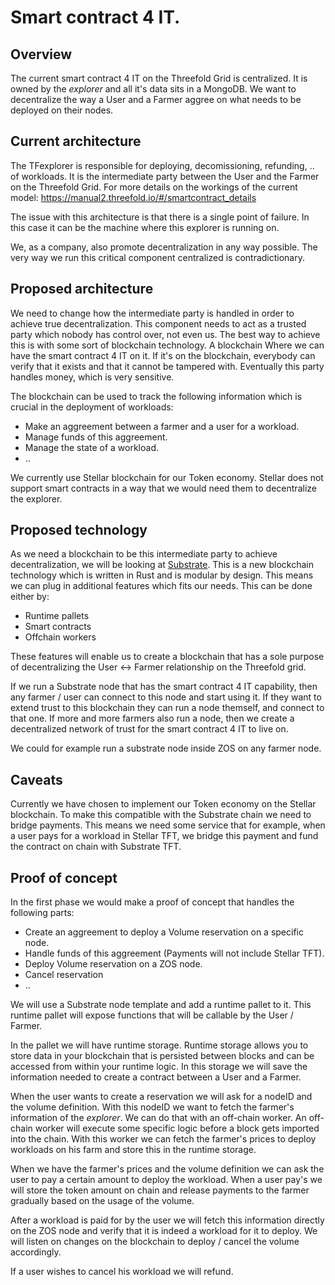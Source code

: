 # Smart contract 4 IT.

## Overview

The current smart contract 4 IT on the Threefold Grid is centralized. It is owned by the *explorer* and all it's data sits in a MongoDB. We want to decentralize the way a User and a Farmer aggree on what needs to be deployed on their nodes.

## Current architecture

The TFexplorer is responsible for deploying, decomissioning, refunding, .. of workloads. It is the intermediate party between the User and the Farmer on the Threefold Grid. For more details on the workings of the current model: https://manual2.threefold.io/#/smartcontract_details

The issue with this architecture is that there is a single point of failure. In this case it can be the machine where this explorer is running on. 

We, as a company, also promote decentralization in any way possible. The very way we run this critical component centralized is contradictionary.

## Proposed architecture

We need to change how the intermediate party is handled in order to achieve true decentralization. This component needs to act as a trusted party which nobody has control over, not even us. The best way to achieve this is with some sort of blockchain technology. A blockchain Where we can have the smart contract 4 IT on it. If it's on the blockchain, everybody can verify that it exists and that it cannot be tampered with. Eventually this party handles money, which is very sensitive.

The blockchain can be used to track the following information which is crucial in the deployment of workloads:

- Make an aggreement between a farmer and a user for a workload.
- Manage funds of this aggreement.
- Manage the state of a workload.
- ..

We currently use Stellar blockchain for our Token economy. Stellar does not support smart contracts in a way that we would need them to decentralize the explorer.

## Proposed technology

As we need a blockchain to be this intermediate party to achieve decentralization, we will be looking at [Substrate](https://www.parity.io/substrate/). This is a new blockchain technology which is written in Rust and is modular by design. This means we can plug in additional features which fits our needs. This can be done either by:

- Runtime pallets
- Smart contracts
- Offchain workers

These features will enable us to create a blockchain that has a sole purpose of decentralizing the User <-> Farmer relationship on the Threefold grid.

If we run a Substrate node that has the smart contract 4 IT capability, then any farmer / user can connect to this node and start using it. If they want to extend trust to this blockchain they can run a node themself, and connect to that one. If more and more farmers also run a node, then we create a decentralized network of trust for the smart contract 4 IT to live on.

We could for example run a substrate node inside ZOS on any farmer node.

## Caveats

Currently we have chosen to implement our Token economy on the Stellar blockchain. To make this compatible with the Substrate chain we need to bridge payments. This means we need some service that for example, when a user pays for a workload in Stellar TFT, we bridge this payment and fund the contract on chain with Substrate TFT.

## Proof of concept

In the first phase we would make a proof of concept that handles the following parts:

- Create an aggreement to deploy a Volume reservation on a specific node.
- Handle funds of this aggreement (Payments will not include Stellar TFT).
- Deploy Volume reservation on a ZOS node.
- Cancel reservation
- ..

We will use a Substrate node template and add a runtime pallet to it. This runtime pallet will expose functions that will be callable by the User / Farmer.

In the pallet we will have runtime storage. Runtime storage allows you to store data in your blockchain that is persisted between blocks and can be accessed from within your runtime logic. In this storage we will save the information needed to create a contract between a User and a Farmer.

When the user wants to create a reservation we will ask for a nodeID and the volume definition. With this nodeID we want to fetch the farmer's information of the *explorer*. We can do that with an off-chain worker. An off-chain worker will execute some specific logic before a block gets imported into the chain. With this worker we can fetch the farmer's prices to deploy workloads on his farm and store this in the runtime storage.

When we have the farmer's prices and the volume definition we can ask the user to pay a certain amount to deploy the workload. When a user pay's we will store the token amount on chain and release payments to the farmer gradually based on the usage of the volume.

After a workload is paid for by the user we will fetch this information directly on the ZOS node and verify that it is indeed a workload for it to deploy. We will listen on changes on the blockchain to deploy / cancel the volume accordingly.

If a user wishes to cancel his workload we will refund.